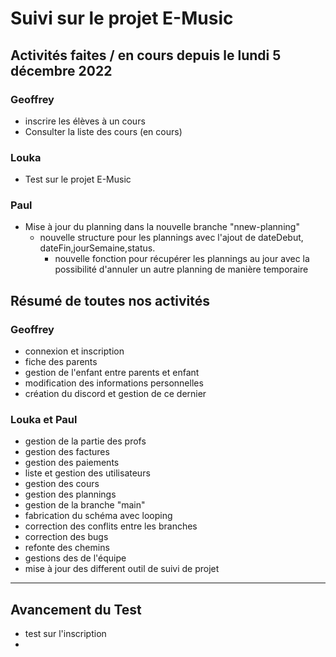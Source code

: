 # Suivi sur le projet E-Music

## Activités faites / en cours depuis le lundi 5 décembre 2022

### Geoffrey
- inscrire les élèves à un cours
- Consulter la liste des cours (en cours)

### Louka
- Test sur le projet E-Music

### Paul

-  Mise à jour du planning dans la nouvelle branche "nnew-planning"
    - nouvelle structure pour les plannings avec l'ajout de dateDebut, dateFin,jourSemaine,status.
      - nouvelle fonction pour récupérer les plannings au jour avec la possibilité d'annuler un autre planning de manière temporaire 



## Résumé de toutes nos activités 

### Geoffrey
- connexion et inscription
- fiche des parents
- gestion de l'enfant entre parents et enfant 
- modification des informations personnelles 
- création du discord et gestion de ce dernier 

### Louka et Paul 
- gestion de la partie des profs 
- gestion des factures 
- gestion des paiements
- liste et gestion des utilisateurs 
- gestion des cours 
- gestion des plannings  
-  gestion de la branche "main"
- fabrication du schéma avec looping
- correction des conflits entre les branches 
- correction des bugs 
- refonte des chemins 
- gestions des de l'équipe
- mise à jour des different outil de suivi de projet 

--- 
## Avancement du Test
- test sur l'inscription 
- 
